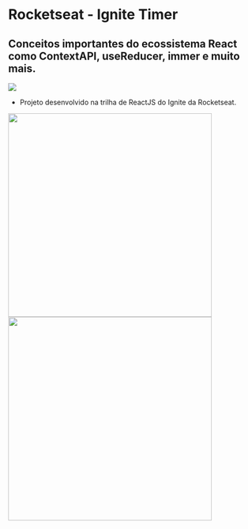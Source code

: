 # Rocketseat - Ignite Timer
## Conceitos importantes do ecossistema React como ContextAPI, useReducer, immer e muito mais.

<img src="./public/readme-images/home.png" />

- Projeto desenvolvido na trilha de ReactJS do Ignite da Rocketseat.

<div>
  <img width="412" src="./public/readme-images/home-task-initialized.png" />
  <img width="412" src="./public/readme-images/history.png" />
</div>
